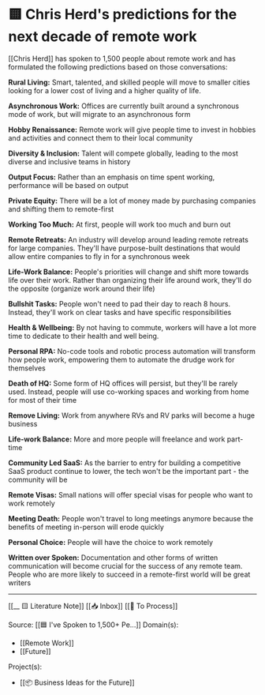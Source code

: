 # 🟨 Chris Herd's predictions for the next decade of remote work

[[Chris Herd]] has spoken to 1,500 people about remote work and has formulated the following predictions based on those conversations:

**Rural Living:** Smart, talented, and skilled people will move to smaller cities looking for a lower cost of living and a higher quality of life.

**Asynchronous Work:** Offices are currently built around a synchronous mode of work, but will migrate to an asynchronous form

**Hobby Renaissance:** Remote work will give people time to invest in hobbies and activities and connect them to their local community

**Diversity & Inclusion:** Talent will compete globally, leading to the most diverse and inclusive teams in history

**Output Focus:** Rather than an emphasis on time spent working, performance will be based on output

**Private Equity:** There will be a lot of money made by purchasing companies and shifting them to remote-first

**Working Too Much:** At first, people will work too much and burn out

**Remote Retreats:** An industry will develop around leading remote retreats for large companies. They'll have purpose-built destinations that would allow entire companies to fly in for a synchronous week

**Life-Work Balance:** People's priorities will change and shift more towards life over their work. Rather than organizing their life around work, they'll do the opposite (organize work around their life)

**Bullshit Tasks:** People won't need to pad their day to reach 8 hours. Instead, they'll work on clear tasks and have specific responsibilities

**Health & Wellbeing:** By not having to commute, workers will have a lot more time to dedicate to their health and well being. 

**Personal RPA:** No-code tools and robotic process automation will transform how people work, empowering them to automate the drudge work for themselves

**Death of HQ:** Some form of HQ offices will persist, but they'll be rarely used. Instead, people will use co-working spaces and working from home for most of their time

**Remove Living:** Work from anywhere RVs and RV parks will become a huge business

**Life-work Balance:** More and more people will freelance and work part-time

**Community Led SaaS:** As the barrier to entry for building a competitive SaaS product continue to lower, the tech won't be the important part - the community will be

**Remote Visas:** Small nations will offer special visas for people who want to work remotely

**Meeting Death:** People won't travel to long meetings anymore because the benefits of meeting in-person will erode quickly

**Personal Choice:** People will have the choice to work remotely

**Written over Spoken:** Documentation and other forms of written communication will become crucial for the success of any remote team. People who are more likely to succeed in a remote-first world will be great writers


---
[[__ 🟨 Literature Note]] [[📥 Inbox]] [[📝 To Process]]

Source: [[🟦 I've Spoken to 1,500+ Pe...]]
Domain(s):
- [[Remote Work]]
- [[Future]]

Project(s):
- [[📦 Business Ideas for the Future]]


